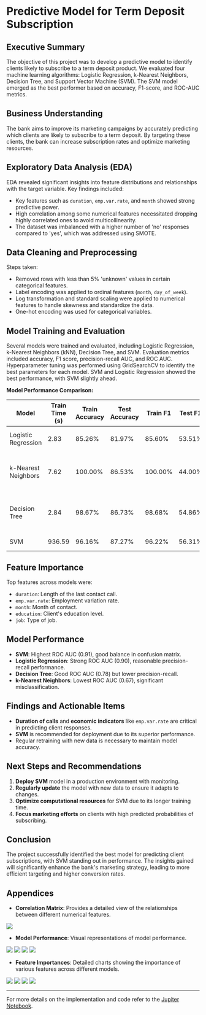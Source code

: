 # Predictive Model for Term Deposit Subscription

## Executive Summary
The objective of this project was to develop a predictive model to identify clients likely to subscribe to a term deposit product. We evaluated four machine learning algorithms: Logistic Regression, k-Nearest Neighbors, Decision Tree, and Support Vector Machine (SVM). The SVM model emerged as the best performer based on accuracy, F1-score, and ROC-AUC metrics.

## Business Understanding
The bank aims to improve its marketing campaigns by accurately predicting which clients are likely to subscribe to a term deposit. By targeting these clients, the bank can increase subscription rates and optimize marketing resources.

## Exploratory Data Analysis (EDA)
EDA revealed significant insights into feature distributions and relationships with the target variable. Key findings included:
- Key features such as `duration`, `emp.var.rate`, and `month` showed strong predictive power.
- High correlation among some numerical features necessitated dropping highly correlated ones to avoid multicollinearity.
- The dataset was imbalanced with a higher number of 'no' responses compared to 'yes', which was addressed using SMOTE.

## Data Cleaning and Preprocessing
Steps taken:
- Removed rows with less than 5% 'unknown' values in certain categorical features.
- Label encoding was applied to ordinal features (`month`, `day_of_week`).
- Log transformation and standard scaling were applied to numerical features to handle skewness and standardize the data.
- One-hot encoding was used for categorical variables.

## Model Training and Evaluation
Several models were trained and evaluated, including Logistic Regression, k-Nearest Neighbors (kNN), Decision Tree, and SVM. Evaluation metrics included accuracy, F1 score, precision-recall AUC, and ROC AUC. Hyperparameter tuning was performed using GridSearchCV to identify the best parameters for each model.  SVM and Logistic Regression showed the best performance, with SVM slightly ahead.

**Model Performance Comparison:**

| Model                 | Train Time (s) | Train Accuracy | Test Accuracy | Train F1 | Test F1 | Best Params                                           |
|-----------------------|----------------|----------------|---------------|----------|---------|------------------------------------------------------|
| Logistic Regression   | 2.83           | 85.26%         | 81.97%        | 85.60%   | 53.51%  | {'C': 10, 'penalty': 'l2', 'solver': 'liblinear'}    |
| k-Nearest Neighbors   | 7.62           | 100.00%        | 86.53%        | 100.00%  | 44.00%  | {'metric': 'manhattan', 'n_neighbors': 1, 'weights': 'uniform'} |
| Decision Tree         | 2.84           | 98.67%         | 86.73%        | 98.68%   | 54.86%  | {'max_depth': 20, 'min_samples_leaf': 1, 'min_samples_split': 2} |
| SVM                   | 936.59         | 96.16%         | 87.27%        | 96.22%   | 56.31%  | {'C': 200, 'kernel': 'rbf'}                           |

## Feature Importance
Top features across models were:
- `duration`: Length of the last contact call.
- `emp.var.rate`: Employment variation rate.
- `month`: Month of contact.
- `education`: Client's education level.
- `job`: Type of job.

## Model Performance
- **SVM**: Highest ROC AUC (0.91), good balance in confusion matrix.
- **Logistic Regression**: Strong ROC AUC (0.90), reasonable precision-recall performance.
- **Decision Tree**: Good ROC AUC (0.78) but lower precision-recall.
- **k-Nearest Neighbors**: Lowest ROC AUC (0.67), significant misclassification.

## Findings and Actionable Items
- **Duration of calls** and **economic indicators** like `emp.var.rate` are critical in predicting client responses.
- **SVM** is recommended for deployment due to its superior performance.
- Regular retraining with new data is necessary to maintain model accuracy.

## Next Steps and Recommendations
1. **Deploy SVM** model in a production environment with monitoring.
2. **Regularly update** the model with new data to ensure it adapts to changes.
3. **Optimize computational resources** for SVM due to its longer training time.
4. **Focus marketing efforts** on clients with high predicted probabilities of subscribing.

## Conclusion
The project successfully identified the best model for predicting client subscriptions, with SVM standing out in performance. The insights gained will significantly enhance the bank's marketing strategy, leading to more efficient targeting and higher conversion rates.

## Appendices
- **Correlation Matrix**:
Provides a detailed view of the relationships between different numerical features.

![](./images/correlation-matrix.png)

- **Model Performance**:
Visual representations of model performance.

![](./images/model-performance-logistic-regression.png)
![](./images/model-performance-kNN.png)
![](./images/model-performance-decision-tree.png)
![](./images/model-performance-svm.png)

- **Feature Importances**:
Detailed charts showing the importance of various features across different models.

![](./images/feature-importance-logistic-regression.png)
![](./images/feature-importance-kNN.png)
![](./images/feature-importance-decision-tree.png)
![](./images/feature-importance-svm.png)

---

For more details on the implementation and code refer to the [Jupiter Notebook](https://github.com/vijayarulmuthu/Term-Deposit-Subscription/blob/main/notebook/practical-application-3.ipynb).
